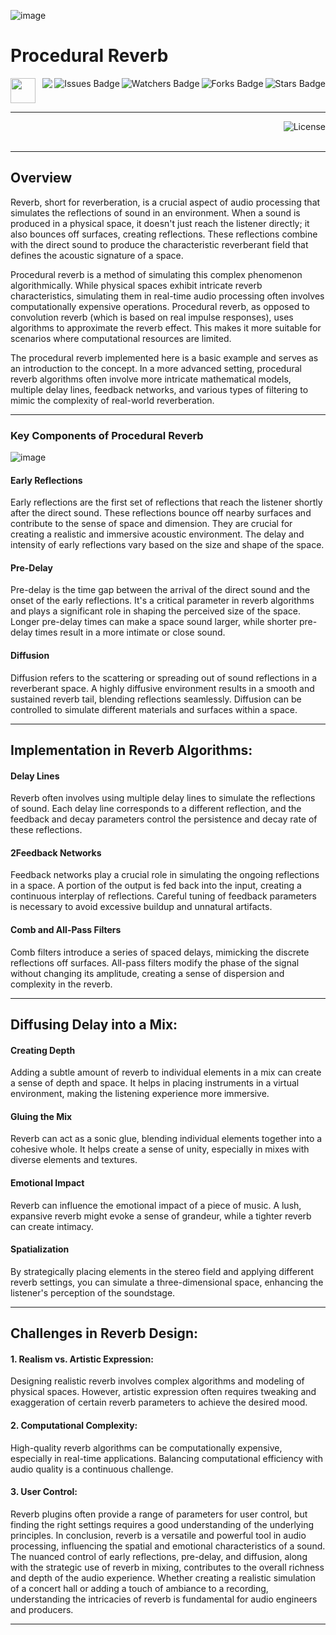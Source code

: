 ![image](https://github.com/JDSherbert/Procedural-Reverb/assets/43964243/86be8436-4593-40d4-bdef-885ac45b1d58)

# Procedural Reverb

<!-- Header Start -->
<a href = "https://learn.microsoft.com/en-us/cpp/cpp-language"> <img height="40" img width="40" src="https://cdn.simpleicons.org/c++"> </a>
<img align="right" alt="Stars Badge" src="https://img.shields.io/github/stars/jdsherbert/Procedural-Reverb?label=%E2%AD%90"/>
<img align="right" alt="Forks Badge" src="https://img.shields.io/github/forks/jdsherbert/Procedural-Reverb?label=%F0%9F%8D%B4"/>
<img align="right" alt="Watchers Badge" src="https://img.shields.io/github/watchers/jdsherbert/Procedural-Reverb?label=%F0%9F%91%81%EF%B8%8F"/>
<img align="right" alt="Issues Badge" src="https://img.shields.io/github/issues/jdsherbert/Procedural-Reverb?label=%E2%9A%A0%EF%B8%8F"/>
<img align="right" src="https://hits.seeyoufarm.com/api/count/incr/badge.svg?url=https%3A%2F%2Fgithub.com%2FJDSherbert%2FProcedural-Reverb%2Fhit-counter%2FREADME&count_bg=%2379C83D&title_bg=%23555555&labelColor=0E1128&title=🔍&style=for-the-badge">
<!-- Header End --> 

-----------------------------------------------------------------------
  
<a href="https://choosealicense.com/licenses/mit/"> 
  <img align="right" alt="License" src="https://img.shields.io/badge/License%20:%20MIT-black?style=for-the-badge&logo=mit&logoColor=white&color=black&labelColor=black"> </a>
  
<br></br>

-----------------------------------------------------------------------
## Overview
Reverb, short for reverberation, is a crucial aspect of audio processing that simulates the reflections of sound in an environment. When a sound is produced in a physical space, it doesn't just reach the listener directly; it also bounces off surfaces, creating reflections. These reflections combine with the direct sound to produce the characteristic reverberant field that defines the acoustic signature of a space.

Procedural reverb is a method of simulating this complex phenomenon algorithmically. While physical spaces exhibit intricate reverb characteristics, simulating them in real-time audio processing often involves computationally expensive operations. Procedural reverb, as opposed to convolution reverb (which is based on real impulse responses), uses algorithms to approximate the reverb effect. This makes it more suitable for scenarios where computational resources are limited.

The procedural reverb implemented here is a basic example and serves as an introduction to the concept. In a more advanced setting, procedural reverb algorithms often involve more intricate mathematical models, multiple delay lines, feedback networks, and various types of filtering to mimic the complexity of real-world reverberation.

-----------------------------------------------------------------------

### Key Components of Procedural Reverb

![image](https://github.com/JDSherbert/Procedural-Reverb/assets/43964243/602a5d56-3dd6-4c27-b097-08136c468f53)

#### Early Reflections
Early reflections are the first set of reflections that reach the listener shortly after the direct sound.
These reflections bounce off nearby surfaces and contribute to the sense of space and dimension.
They are crucial for creating a realistic and immersive acoustic environment.
The delay and intensity of early reflections vary based on the size and shape of the space.

#### Pre-Delay
Pre-delay is the time gap between the arrival of the direct sound and the onset of the early reflections.
It's a critical parameter in reverb algorithms and plays a significant role in shaping the perceived size of the space.
Longer pre-delay times can make a space sound larger, while shorter pre-delay times result in a more intimate or close sound.

#### Diffusion
Diffusion refers to the scattering or spreading out of sound reflections in a reverberant space.
A highly diffusive environment results in a smooth and sustained reverb tail, blending reflections seamlessly.
Diffusion can be controlled to simulate different materials and surfaces within a space.

-----------------------------------------------------------------------

## Implementation in Reverb Algorithms:

#### Delay Lines
Reverb often involves using multiple delay lines to simulate the reflections of sound.
Each delay line corresponds to a different reflection, and the feedback and decay parameters control the persistence and decay rate of these reflections.

#### 2Feedback Networks
Feedback networks play a crucial role in simulating the ongoing reflections in a space.
A portion of the output is fed back into the input, creating a continuous interplay of reflections.
Careful tuning of feedback parameters is necessary to avoid excessive buildup and unnatural artifacts.

#### Comb and All-Pass Filters
Comb filters introduce a series of spaced delays, mimicking the discrete reflections off surfaces.
All-pass filters modify the phase of the signal without changing its amplitude, creating a sense of dispersion and complexity in the reverb.

-----------------------------------------------------------------------

## Diffusing Delay into a Mix:

#### Creating Depth
Adding a subtle amount of reverb to individual elements in a mix can create a sense of depth and space.
It helps in placing instruments in a virtual environment, making the listening experience more immersive.

#### Gluing the Mix
Reverb can act as a sonic glue, blending individual elements together into a cohesive whole.
It helps create a sense of unity, especially in mixes with diverse elements and textures.

#### Emotional Impact
Reverb can influence the emotional impact of a piece of music. A lush, expansive reverb might evoke a sense of grandeur, while a tighter reverb can create intimacy.

#### Spatialization
By strategically placing elements in the stereo field and applying different reverb settings, you can simulate a three-dimensional space, enhancing the listener's perception of the soundstage.

-----------------------------------------------------------------------

## Challenges in Reverb Design:

#### 1. Realism vs. Artistic Expression:
Designing realistic reverb involves complex algorithms and modeling of physical spaces.
However, artistic expression often requires tweaking and exaggeration of certain reverb parameters to achieve the desired mood.

#### 2. Computational Complexity:
High-quality reverb algorithms can be computationally expensive, especially in real-time applications.
Balancing computational efficiency with audio quality is a continuous challenge.

#### 3. User Control:
Reverb plugins often provide a range of parameters for user control, but finding the right settings requires a good understanding of the underlying principles.
In conclusion, reverb is a versatile and powerful tool in audio processing, influencing the spatial and emotional characteristics of a sound. The nuanced control of early reflections, pre-delay, and diffusion, along with the strategic use of reverb in mixing, contributes to the overall richness and depth of the audio experience. Whether creating a realistic simulation of a concert hall or adding a touch of ambiance to a recording, understanding the intricacies of reverb is fundamental for audio engineers and producers.

-----------------------------------------------------------------------

